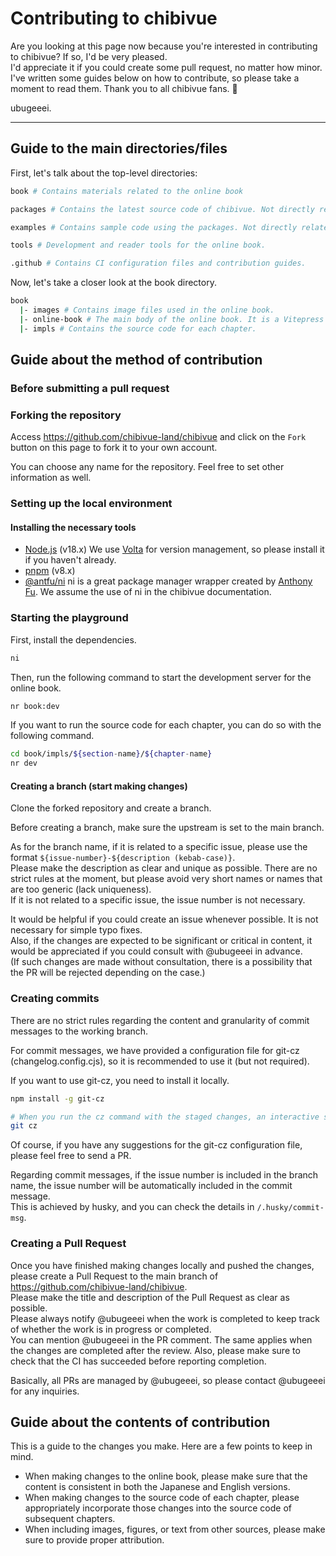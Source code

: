 # Contributing to chibivue

Are you looking at this page now because you're interested in contributing to chibivue? If so, I'd be very pleased.  
I'd appreciate it if you could create some pull request, no matter how minor.  
I've written some guides below on how to contribute, so please take a moment to read them.
Thank you to all chibivue fans. 💖

ubugeeei.

---

## Guide to the main directories/files

First, let's talk about the top-level directories:

```sh
book # Contains materials related to the online book

packages # Contains the latest source code of chibivue. Not directly related to the online book.

examples # Contains sample code using the packages. Not directly related to the online book.

tools # Development and reader tools for the online book.

.github # Contains CI configuration files and contribution guides.
```

Now, let's take a closer look at the book directory.

```sh
book
  |- images # Contains image files used in the online book.
  |- online-book # The main body of the online book. It is a Vitepress project.
  |- impls # Contains the source code for each chapter.
```

## Guide about the method of contribution

### Before submitting a pull request

### Forking the repository

Access https://github.com/chibivue-land/chibivue and click on the `Fork` button on this page to fork it to your own account.

You can choose any name for the repository. Feel free to set other information as well.

### Setting up the local environment

#### Installing the necessary tools

- [Node.js](https://nodejs.org/en) (v18.x)
  We use [Volta](https://volta.sh/) for version management, so please install it if you haven't already.
- [pnpm](https://pnpm.io/) (v8.x)
- [@antfu/ni](https://github.com/antfu/ni)
  ni is a great package manager wrapper created by [Anthony Fu](https://github.com/antfu). We assume the use of ni in the chibivue documentation.

### Starting the playground

First, install the dependencies.

```sh
ni
```

Then, run the following command to start the development server for the online book.

```sh
nr book:dev
```

If you want to run the source code for each chapter, you can do so with the following command.

```sh
cd book/impls/${section-name}/${chapter-name}
nr dev
```

#### Creating a branch (start making changes)

Clone the forked repository and create a branch.

Before creating a branch, make sure the upstream is set to the main branch.

As for the branch name, if it is related to a specific issue, please use the format `${issue-number}-${description (kebab-case)}`.  
Please make the description as clear and unique as possible.
There are no strict rules at the moment, but please avoid very short names or names that are too generic (lack uniqueness).  
If it is not related to a specific issue, the issue number is not necessary.

It would be helpful if you could create an issue whenever possible. It is not necessary for simple typo fixes.  
Also, if the changes are expected to be significant or critical in content, it would be appreciated if you could consult with @ubugeeei in advance.  
(If such changes are made without consultation, there is a possibility that the PR will be rejected depending on the case.)

### Creating commits

There are no strict rules regarding the content and granularity of commit messages to the working branch.

For commit messages, we have provided a configuration file for git-cz (changelog.config.cjs), so it is recommended to use it (but not required).

If you want to use git-cz, you need to install it locally.

```sh
npm install -g git-cz
```

```sh
# When you run the cz command with the staged changes, an interactive shell will start.
git cz
```

Of course, if you have any suggestions for the git-cz configuration file, please feel free to send a PR.

Regarding commit messages, if the issue number is included in the branch name, the issue number will be automatically included in the commit message.  
This is achieved by husky, and you can check the details in `/.husky/commit-msg`.

### Creating a Pull Request

Once you have finished making changes locally and pushed the changes, please create a Pull Request to the main branch of https://github.com/chibivue-land/chibivue.  
Please make the title and description of the Pull Request as clear as possible.  
Please always notify @ubugeeei when the work is completed to keep track of whether the work is in progress or completed.  
You can mention @ubugeeei in the PR comment. The same applies when the changes are completed after the review.
Also, please make sure to check that the CI has succeeded before reporting completion.

Basically, all PRs are managed by @ubugeeei, so please contact @ubugeeei for any inquiries.

## Guide about the contents of contribution

This is a guide to the changes you make. Here are a few points to keep in mind.

- When making changes to the online book, please make sure that the content is consistent in both the Japanese and English versions.
- When making changes to the source code of each chapter, please appropriately incorporate those changes into the source code of subsequent chapters.
- When including images, figures, or text from other sources, please make sure to provide proper attribution.
